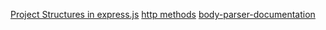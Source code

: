 [Project Structures in express.js](https://www.terlici.com/2014/08/25/best-practices-express-structure.html)
[http methods](https://developer.mozilla.org/en-US/docs/Web/HTTP/Methods)
[body-parser-documentation](https://www.npmjs.com/package/body-parser)
